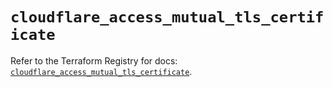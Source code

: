 # `cloudflare_access_mutual_tls_certificate`

Refer to the Terraform Registry for docs: [`cloudflare_access_mutual_tls_certificate`](https://registry.terraform.io/providers/cloudflare/cloudflare/4.43.0/docs/resources/access_mutual_tls_certificate).
